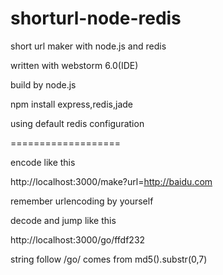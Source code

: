 shorturl-node-redis
===================

short url maker with node.js and redis

written with webstorm 6.0(IDE)

build by node.js

npm install express,redis,jade

using default redis configuration


===================

encode like this 

http://localhost:3000/make?url=http://baidu.com

remember urlencoding by yourself



decode and jump like this

http://localhost:3000/go/ffdf232

string follow /go/ comes from md5().substr(0,7)

